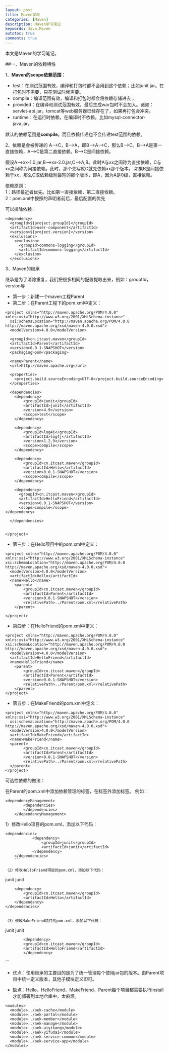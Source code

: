 ```yaml
---
layout: post
title: Maven实战
categories: [Maven]
description: Maven学习笔记
keywords: Java,Maven
autotoc: true
comments: true
---
```


本文是Maven的学习笔记。


##一、Maven的依赖特性

1、**Maven的scope依赖范围：**

- test：在测试范围有效，编译和打包时都不会用到这个依赖；比如junit.jar。在打包时不需要，只在测试时候需要。
- compile：编译范围有效，编译和打包时都会将依赖存储进去；
- provided：在编译和测试范围有效，最后生成war包时不会加入。诸如：servlet-api.jar，tomcat等web服务器已经存在了，如果再打包会冲突。
- runtime：在运行时依赖，在编译时不依赖。比如mysql-connector-java.jar。

默认的依赖范围是**compile**。而且依赖传递也不会传递test范围的依赖。

2、依赖是会被传递的
   A-->C，B-->A，即B-->A-->C，那么B-->C。B-->A是第一直接依赖，A-->C是第二直接依赖。B-->C是间接依赖。

假设A-->xx-1.0.jar,B-->xx-2.0.jar,C-->A,B。此时A与xx之间称为直接依赖，C与xx之间称为间接依赖。此时，那个先写就C就先依赖xx那个版本。
如果B是间接依赖于xx，那么C取依赖级别最短的那个版本，即A，因为A是0级，直接依赖。

依赖原则：   
1：路径最近者优先。比如第一直接依赖，第二直接依赖。    
2：pom.xml中按照<dependency>的声明者前后，最后配置的优先    

可以排除依赖：
```
<dependency>
  <groupId>${project.groupId}</groupId>
  <artifactId>user-component</artifactId>
  <version>${project.version}</version>
  <exclusions>
    <exclusion>
      <groupId>commons-logging</groupId>
      <artifactId>commons-logging</artifactId>
    </exclusion>
  </exclusions>

```

3、Maven的继承

继承是为了消除重复，我们把很多相同的配置提取出来，例如：grouptId，version等

- 第一步：新建一个maven工程Parent
- 第二步：在Parent工程下的pom.xml中定义：

```
<project xmlns="http://maven.apache.org/POM/4.0.0" xmlns:xsi="http://www.w3.org/2001/XMLSchema-instance"
  xsi:schemaLocation="http://maven.apache.org/POM/4.0.0 http://maven.apache.org/xsd/maven-4.0.0.xsd">
  <modelVersion>4.0.0</modelVersion>

  <groupId>cn.itcast.maven</groupId>
  <artifactId>Parent</artifactId>
  <version>0.0.1-SNAPSHOT</version>
  <packaging>pom</packaging>

  <name>Parent</name>
  <url>http://maven.apache.org</url>

  <properties>
    <project.build.sourceEncoding>UTF-8</project.build.sourceEncoding>
  </properties>

  <dependencies>
    <dependency>
		<groupId>junit</groupId>
		<artifactId>junit</artifactId>
		<version>4.9</version>
		<scope>test</scope>
	</dependency>	
	
	<dependency>
		<groupId>log4j</groupId>
		<artifactId>log4j</artifactId>
		<version>1.2.9</version>
		<scope>compile</scope>
	</dependency>	
	
	<dependency>
		<groupId>cn.itcast.maven</groupId>
		<artifactId>Hello</artifactId>
		<version>0.0.1-SNAPSHOT</version>
		<scope>compile</scope>
	</dependency>	
	
	<dependency>
      <groupId>cn.itcast.maven</groupId>
  	  <artifactId>HelloFriend</artifactId>
  	  <version>0.0.1-SNAPSHOT</version>
      <scope>compile</scope>
</dependency>

  </dependencies>

  
</project>
```

- 第三步：在Hello项目中的pom.xml中定义：

```
<project xmlns="http://maven.apache.org/POM/4.0.0" xmlns:xsi="http://www.w3.org/2001/XMLSchema-instance" xsi:schemaLocation="http://maven.apache.org/POM/4.0.0 http://maven.apache.org/xsd/maven-4.0.0.xsd">
  <modelVersion>4.0.0</modelVersion>
  <artifactId>Hello</artifactId>
  <name>Hello</name>
	<parent>  
      	<groupId>cn.itcast.maven</groupId>
 	    <artifactId>Parent</artifactId>
		<version>0.0.1-SNAPSHOT</version>
        <relativePath>../Parent/pom.xml</relativePath>  
	</parent>
	
</project>
```

- 第四步：在HelloFriend的pom.xml中定义：

```
<project xmlns="http://maven.apache.org/POM/4.0.0" xmlns:xsi="http://www.w3.org/2001/XMLSchema-instance" xsi:schemaLocation="http://maven.apache.org/POM/4.0.0 http://maven.apache.org/xsd/maven-4.0.0.xsd">
  <modelVersion>4.0.0</modelVersion>
  <artifactId>HelloFriend</artifactId>
  <name>HelloFriend</name>
	<parent>  
      	<groupId>cn.itcast.maven</groupId>
 	    <artifactId>Parent</artifactId>
		<version>0.0.1-SNAPSHOT</version>
        <relativePath>../Parent/pom.xml</relativePath>  
	</parent>
</project>
```

- 第五步：在MakeFriend的pom.xml中定义：

```
<project xmlns="http://maven.apache.org/POM/4.0.0" xmlns:xsi="http://www.w3.org/2001/XMLSchema-instance"
  xsi:schemaLocation="http://maven.apache.org/POM/4.0.0 http://maven.apache.org/xsd/maven-4.0.0.xsd">
  <modelVersion>4.0.0</modelVersion>
  <artifactId>MakeFriend</artifactId>
  <name>MakeFriend</name>
  <parent>  
      	<groupId>cn.itcast.maven</groupId>
 	    <artifactId>Parent</artifactId>
		<version>0.0.1-SNAPSHOT</version>
        <relativePath>../Parent/pom.xml</relativePath>  
  </parent>
</project>
```

可选性依赖的做法：

在Parent的pom.xml中添加依赖管理的标签，在<dependencies>标签外添加<dependencyManagement>标签。
例如：

```
<dependencyManagement>
		<dependencies>
	    </dependencies>
	</dependencyManagement>
```

1）修改Hello项目的pom.xml，添加以下代码：	

```
<dependencies>
		    <dependency>
				<groupId>junit</groupId>
				<artifactId>junit</artifactId>
			</dependency>	
	</dependencies>
	```

（2）修改HelloFriend项目的pom.xml，添加以下代码：	

```
<dependencies>
		<dependency>
			<groupId>junit</groupId>
			<artifactId>junit</artifactId>
		</dependency>		
		
		<dependency>
			<groupId>cn.itcast.maven</groupId>
			<artifactId>Hello</artifactId>
		</dependency>	
	</dependencies>
```

（3）修改MakeFriend项目的pom.xml，添加以下代码：	

```
<dependencies>
   		<dependency>
      		<groupId>junit</groupId>
      		<artifactId>junit</artifactId>
    		</dependency>
    
    		<dependency>
      		<groupId>cn.itcast.maven</groupId>
  	  		<artifactId>HelloFriend</artifactId>
    		</dependency>
  </dependencies>
```

- 优点：使用继承的主要目的是为了统一管理每个使用jar包的版本。由Parent项目中统一定义版本，其他子模块定义即可。

- 缺点：Hello，HelloFriend，MakeFriend，Parent每个项目都需要执行install才能部署到本地仓库中，太麻烦。


<!-- 聚合模块 -->
	<modules>
	  <module>../aek-cache</module>
	  <module>../aek-portal</module>
	  <module>../aek-member</module>
	  <module>../aek-manage</module>
	  <module>../aek-aiyikang</module>
	  <module>../aek-yifudai</module>
	  <module>../aek-service-common</module>
	  <module>../aek-service-app</module>
	</modules> 